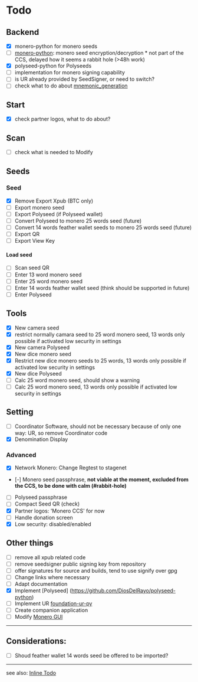 # Todo
## Backend
- [x] monero-python for monero seeds
- [ ] [monero-python](https://github.com/DiosDelRayo/monero-python/Todo.md): monero seed encryption/decryption * not part of the CCS, delayed how it seems a rabbit hole (>48h work)
- [x] polyseed-python for Polyseeds
- [ ] implementation for monero signing capability
- [ ] is UR already provided by SeedSigner, or need to switch?
- [ ] check what to do about [mnemonic_generation](src/seedsigner/helpers/mnemonic_generation.py)
## Start
- [x] check partner logos, what to do about?
## Scan
- [ ] check what is needed to Modify
## Seeds
### Seed
- [x] Remove Export Xpub (BTC only)
- [ ] Export monero seed
- [ ] Export Polyseed (if Polyseed wallet)
- [ ] Convert Polyseed to monero 25 words seed (future)
- [ ] Convert 14 words feather wallet seeds to monero 25 words seed (future)
- [ ] Export QR
- [ ] Export View Key
#### Load seed
- [ ] Scan seed QR
- [ ] Enter 13 word monero seed
- [ ] Enter 25 word monero seed
- [ ] Enter 14 words feather wallet seed (think should be supported in future)
- [ ] Enter Polyseed
## Tools
- [x] New camera seed
- [x] restrict normally camara seed to 25 word monero seed, 13 words only possible if activated low security in settings
- [x] New camera Polyseed
- [x] New dice monero seed
- [x] Restrict new dice monero seeds to 25 words, 13 words only possible if activated low security in settings
- [x] New dice Polyseed
- [ ] Calc 25 word monero seed, should show a warning
- [ ] Calc 25 word monero seed, 13 words only possible if activated low security in settings
## Setting
- [ ] Coordinator Software, should not be necessary because of only one way: UR, so remove Coordinator code
- [x] Denomination Display
### Advanced
- [x] Network Monero: Change Regtest to stagenet
- [-] Monero seed passphrase, __not viable at the moment, excluded from the CCS, to be done with calm (#rabbit-hole)__
- [ ] Polyseed passphrase
- [ ] Compact Seed QR (check)
- [x] Partner logos: 'Monero CCS' for now
- [ ] Handle donation screen
- [x] Low security: disabled/enabled

## Other things
- [ ] remove all xpub related code
- [ ] remove seedsigner public signing key from repository
- [ ] offer signatures for source and builds, tend to use signify over gpg
- [ ] Change links where necessary
- [ ] Adapt documentation
- [x] Implement [Polyseed] (https://github.com/DiosDelRayo/polyseed-python)
- [ ] Implement UR [foundation-ur-py](https://github.com/DiosDelRayo/foundation-ur-py)
- [ ] Create companion application
- [ ] Modify [Monero GUI](https://github.com/DiosDelRayo/monero-gui)
---
## Considerations:
- [ ] Shoud feather wallet 14 words seed be offered to be imported?
---
see also: [Inline Todo](INLINE_TODO.md)
